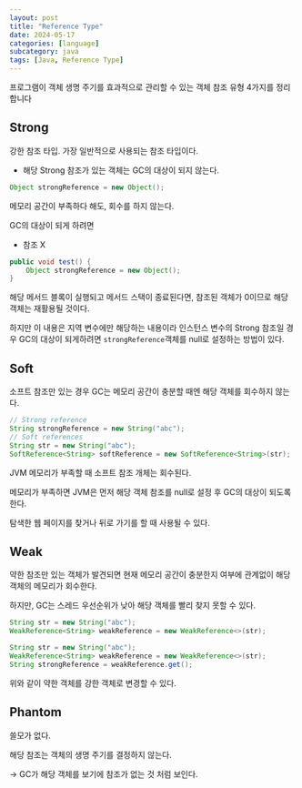 ```yaml
---
layout: post
title: "Reference Type"
date: 2024-05-17
categories: [language]
subcategory: java
tags: [Java, Reference Type]
---
```


프로그램이 객체 생명 주기를 효과적으로 관리할 수 있는 객체 참조 유형 4가지를 정리합니다

## Strong

강한 참조 타입. 가장 일반적으로 사용되는 참조 타입이다. 

- 해당 Strong 참조가 있는 객체는 GC의 대상이 되지 않는다.

```java
Object strongReference = new Object();
```

메모리 공간이 부족하다 해도, 회수를 하지 않는다.

GC의 대상이 되게 하려면

- 참조 X

```java
public void test() {
    Object strongReference = new Object();
}
```

해당 메서드 블록이 실행되고 메서드 스택이 종료된다면, 참조된 객체가 0이므로 해당 객체는 재활용될 것이다.

하지만 이 내용은 지역 변수에만 해당하는 내용이라 인스턴스 변수의 Strong 참조일 경우 GC의 대상이 되게하려면 `strongReference`객체를 null로 설정하는 방법이 있다.

## Soft

소프트 참조만 있는 경우 GC는 메모리 공간이 충분할 때엔 해당 객체를 회수하지 않는다.

```java
// Strong reference
String strongReference = new String("abc");
// Soft references
String str = new String("abc");
SoftReference<String> softReference = new SoftReference<String>(str);
```

JVM 메모리가 부족할 때 소프트 참조 개체는 회수된다. 

메모리가 부족하면 JVM은 먼저 해당 객체 참조를 null로 설정 후 GC의 대상이 되도록 한다.

탐색한 웹 페이지를 찾거나 뒤로 가기를 할 때 사용될 수 있다.

## Weak

약한 참조만 있는 객체가 발견되면 현재 메모리 공간이 충분한지 여부에 관계없이 해당 객체의 메모리가 회수한다. 

하지만, GC는 스레드 우선순위가 낮아 해당 객체를 빨리 찾지 못할 수 있다.

```java
String str = new String("abc");
WeakReference<String> weakReference = new WeakReference<>(str);
```

```java
String str = new String("abc");
WeakReference<String> weakReference = new WeakReference<>(str);
String strongReference = weakReference.get();
```

위와 같이 약한 객체를 강한 객체로 변경할 수 있다.

## Phantom

쓸모가 없다.

해당 참조는 객체의 생명 주기를 결정하지 않는다. 

→ GC가 해당 객체를 보기에 참조가 없는 것 처럼 보인다.